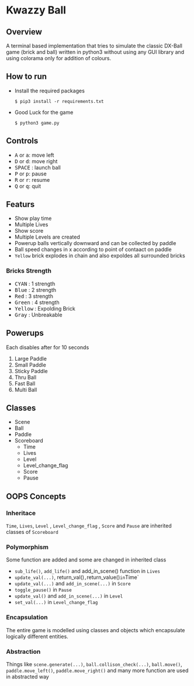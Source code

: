 # Kwazzy Ball
## Overview
A terminal based implementation that tries to simulate the classic DX-Ball game (brick and ball) written in python3 without using any GUI library and using colorama only for addition of colours.

## How to run
+ Install the required packages
   ```
   $ pip3 install -r requirements.txt
   ```

+ Good Luck for the game
   ```
   $ python3 game.py
   ```

## Controls
- <kbd>A</kbd> or <kbd>a</kbd>: move left
- <kbd>D</kbd> or <kbd>d</kbd>: move right
- <kbd>SPACE</kbd> : launch ball
- <kbd>P</kbd> or <kbd>p</kbd>: pause
- <kbd>R</kbd> or <kbd>r</kbd>: resume
- <kbd>Q</kbd> or <kbd>q</kbd>: quit

## Featurs
+ Show play time 
+ Multiple Lives
+ Show score 
+ Multiple Levels are created
+ Powerup balls vertically downward and can be collected by paddle 
+ Ball speed changes in x according to point of contaact on paddle
+ `Yellow` brick explodes in chain and also expoldes all surrounded bricks
### Bricks Strength
+ <kbd>CYAN</kbd> : 1 strength
+ <kbd>Blue</kbd> : 2 strength
+ <kbd>Red</kbd> : 3 strength
+ <kbd>Green</kbd> : 4 strength
+ <kbd>Yellow</kbd> : Expolding Brick
+ <kbd>Gray</kbd> : Unbreakable


## Powerups
Each disables after for  10 seconds
1. Large Paddle
2. Small Paddle
3. Sticky Paddle
4. Thru Ball
5. Fast Ball
6. Multi Ball

## Classes
+ Scene
+ Ball
+ Paddle
+ Scoreboard
    + Time
    + Lives
    + Level
    + Level_change_flag
    + Score
    + Pause

## OOPS Concepts
### Inheritace
`Time`, `Lives`, `Level`
    , `Level_change_flag`
    , `Score`
    and `Pause` are inherited classes of `Scoreboard`
### Polymorphism
Some function are added and some are changed in inherited class
+ `sub_life()`, `add_life()` and add_in_scene() function in `Lives`
+ `update_val(...)`, return_val()`,`return_value()` in `Time`
+ `update_val(...)` and `add_in_scene(...)` in `Score`
+ `toggle_pause()` in `Pause`
+ `update_val()` and `add_in_scene(...)` in `Level`
+ `set_val(...)` in `Level_change_flag`
### Encapsulation
The entire game is modelled using classes and objects which encapsulate logically different entities.
### Abstraction
Things like `scene.generate(...)`, `ball.collison_check(...)`, `ball.move()`, `paddle.move_left()`, `paddle.move_right()` and many more function are used in abstracted way 
